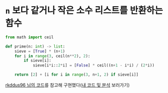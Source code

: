 # `n` 보다 같거나 작은 소수 리스트를 반환하는 함수
```python
from math import ceil

def prime(n: int) -> list:
	sieve = [True] * (n+1)
	for i in range(3, ceil(n**2), 2):
		if sieve[i]:
			sieve[i*i::2*i] = [False] * ceil((n+1 - i*i) / (2*i))

	return [2] + [i for i in range(3, n+1, 2) if sieve[i]]
```

[rkddus96 님의 코드](https://www.acmicpc.net/source/53395973)를 참고해 구현했다([내 코드 및 분석](https://velog.io/@thebjko/%EB%B0%B1%EC%A4%80-4948.-%EB%B2%A0%EB%A5%B4%ED%8A%B8%EB%9E%91-%EA%B3%B5%EC%A4%80-%EC%BD%94%EB%93%9C-%EB%B6%84%EC%84%9D) 보러가기)